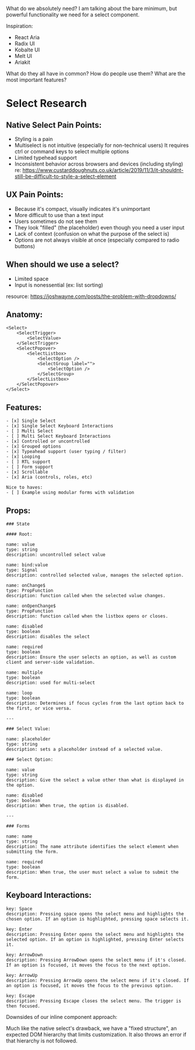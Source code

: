 What do we absolutely need? I am talking about the bare minimum, but powerful functionality we need for a select component.

Inspiration:

- React Aria
- Radix UI
- Kobalte UI
- Melt UI
- Ariakit

What do they all have in common? How do people use them? What are the most important features?

# Select Research

## Native Select Pain Points:

- Styling is a pain
- Multiselect is not intuitive (especially for non-technical users) It requires ctrl or command keys to select multiple options
- Limited typehead support
- Inconsistent behavior across browsers and devices (including styling)
  re: https://www.custarddoughnuts.co.uk/article/2019/11/3/it-shouldnt-still-be-difficult-to-style-a-select-element

## UX Pain Points:

- Because it's compact, visually indicates it's unimportant
- More difficult to use than a text input
- Users sometimes do not see them
- They look "filled" (the placeholder) even though you need a user input
- Lack of context (confusion on what the purpose of the select is)
- Options are not always visible at once (especially compared to radio buttons)

## When should we use a select?

- Limited space
- Input is nonessential (ex: list sorting)

resource: https://joshwayne.com/posts/the-problem-with-dropdowns/

## Anatomy:

    <Select>
        <SelectTrigger>
            <SelectValue>
        </SelectTrigger>
        <SelectPopover>
            <SelectListbox>
                <SelectOption />
                <SelectGroup label="">
                    <SelectOption />
                </SelectGroup>
            </SelectListbox>
        </SelectPopover>
    </Select>

## Features:

    - [x] Single Select
    - [x] Single Select Keyboard Interactions
    - [ ] Multi Select
    - [ ] Multi Select Keyboard Interactions
    - [x] Controlled or uncontrolled
    - [x] Grouped options
    - [x] Typeahead support (user typing / filter)
    - [x] Looping
    - [ ] RTL support
    - [ ] Form support
    - [x] Scrollable
    - [x] Aria (controls, roles, etc)

    Nice to haves:
    - [ ] Example using modular forms with validation

## Props:

    ### State

    #### Root:

    name: value
    type: string
    description: uncontrolled select value

    name: bind:value
    type: Signal
    description: controlled selected value, manages the selected option.

    name: onChange$
    type: PropFunction
    description: function called when the selected value changes.

    name: onOpenChange$
    type: PropFunction
    description: function called when the listbox opens or closes.

    name: disabled
    type: boolean
    description: disables the select

    name: required
    type: boolean
    description: Ensure the user selects an option, as well as custom client and server-side validation.

    name: multiple
    type: boolean
    description: used for multi-select

    name: loop
    type: boolean
    description: Determines if focus cycles from the last option back to the first, or vice versa.

    ---

    ### Select Value:

    name: placeholder
    type: string
    description: sets a placeholder instead of a selected value.

    ### Select Option:

    name: value
    type: string
    description: Give the select a value other than what is displayed in the option.

    name: disabled
    type: boolean
    description: When true, the option is disabled.

    ---

    ### Forms

    name: name
    type: string
    description: The name attribute identifies the select element when submitting the form.

    name: required
    type: boolean
    description: When true, the user must select a value to submit the form.

## Keyboard Interactions:

    key: Space
    description: Pressing space opens the select menu and highlights the chosen option. If an option is highlighted, pressing space selects it.

    key: Enter
    description: Pressing Enter opens the select menu and highlights the selected option. If an option is highlighted, pressing Enter selects it.

    key: ArrowDown
    description: Pressing ArrowDown opens the select menu if it's closed. If an option is focused, it moves the focus to the next option.

    key: ArrowUp
    description: Pressing ArrowUp opens the select menu if it's closed. If an option is focused, it moves the focus to the previous option.

    key: Escape
    description: Pressing Escape closes the select menu. The trigger is then focused.

Downsides of our inline component approach:

Much like the native select's drawback, we have a "fixed structure", an expected DOM hierarchy that limits customization. It also throws an error if that hierarchy is not followed.
